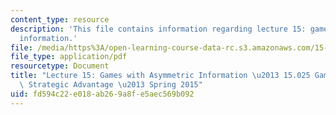 ```yaml
---
content_type: resource
description: 'This file contains information regarding lecture 15: games with asymmetric
  information.'
file: /media/https%3A/open-learning-course-data-rc.s3.amazonaws.com/15-025-game-theory-for-strategic-advantage-spring-2015/fd594c22e018ab269a8fe5aec569b092_MIT15_025S15_Lec_15.pdf
file_type: application/pdf
resourcetype: Document
title: "Lecture 15: Games with Asymmetric Information \u2013 15.025 Game Theory for\
  \ Strategic Advantage \u2013 Spring 2015"
uid: fd594c22-e018-ab26-9a8f-e5aec569b092
---
```

